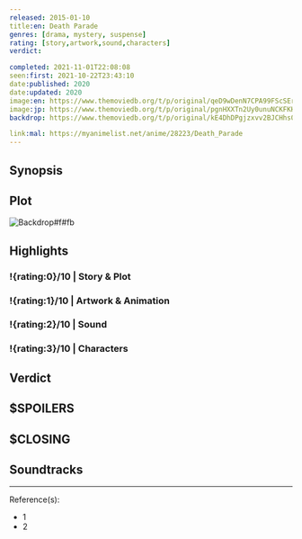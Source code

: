 ```yaml
---
released: 2015-01-10
title:en: Death Parade
genres: [drama, mystery, suspense]
rating: [story,artwork,sound,characters]
verdict:

completed: 2021-11-01T22:08:08
seen:first: 2021-10-22T23:43:10
date:published: 2020
date:updated: 2020
image:en: https://www.themoviedb.org/t/p/original/qeD9wDenN7CPA99FScSErJCvcWb.jpg
image:jp: https://www.themoviedb.org/t/p/original/pgnHXXTn2Uy0unuNCKFKHhL7BHR.jpg
backdrop: https://www.themoviedb.org/t/p/original/kE4DhDPgjzxvv2BJCHhs0xbdwun.jpg

link:mal: https://myanimelist.net/anime/28223/Death_Parade
---
```



## Synopsis

## Plot

![Backdrop#f#fb](https://www.themoviedb.org/t/p/original/3zyN1QL3xPcaitg3DXMAtSnq64y.jpg "Source: TMDB")

## Highlights

### !{rating:0}/10 | Story & Plot

### !{rating:1}/10 | Artwork & Animation

### !{rating:2}/10 | Sound

### !{rating:3}/10 | Characters

## Verdict

## $SPOILERS

## $CLOSING

## Soundtracks

***
Reference(s):

- 1
- 2
